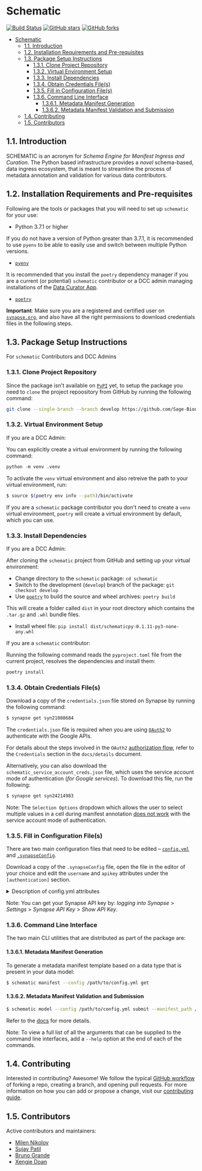 # Schematic
[![Build Status](https://img.shields.io/endpoint.svg?url=https%3A%2F%2Factions-badge.atrox.dev%2FSage-Bionetworks%2Fschematic%2Fbadge%3Fref%3Ddevelop&style=flat)](https://actions-badge.atrox.dev/Sage-Bionetworks/schematic/goto?ref=develop) [![GitHub stars](https://img.shields.io/github/stars/Sage-Bionetworks/schematic)](https://github.com/Sage-Bionetworks/schematic/stargazers) [![GitHub forks](https://img.shields.io/github/forks/Sage-Bionetworks/schematic)](https://github.com/Sage-Bionetworks/schematic/network)

- [Schematic](#schematic)
  - [1.1. Introduction](#11-introduction)
  - [1.2. Installation Requirements and Pre-requisites](#12-installation-requirements-and-pre-requisites)
  - [1.3. Package Setup Instructions](#13-package-setup-instructions)
    - [1.3.1. Clone Project Repository](#131-clone-project-repository)
    - [1.3.2. Virtual Environment Setup](#132-virtual-environment-setup)
    - [1.3.3. Install Dependencies](#133-install-dependencies)
    - [1.3.4. Obtain Credentials File(s)](#134-obtain-credentials-files)
    - [1.3.5. Fill in Configuration File(s)](#135-fill-in-configuration-files)
    - [1.3.6. Command Line Interface](#136-command-line-interface)
      - [1.3.6.1. Metadata Manifest Generation](#1361-metadata-manifest-generation)
      - [1.3.6.2. Metadata Manifest Validation and Submission](#1362-metadata-manifest-validation-and-submission)
  - [1.4. Contributing](#14-contributing)
  - [1.5. Contributors](#15-contributors)

## 1.1. Introduction

SCHEMATIC is an acronym for _Schema Engine for Manifest Ingress and Curation_. The Python based infrastructure provides a _novel_ schema-based, data ingress ecosystem, that is meant to streamline the process of metadata annotation and validation for various data contributors.

## 1.2. Installation Requirements and Pre-requisites

Following are the tools or packages that you will need to set up `schematic` for your use:

- Python 3.7.1 or higher

If you do not have a version of Python greater than 3.7.1, it is recommended to use `pyenv` to be able to easily use and switch between multiple Python versions.

- [`pyenv`](https://github.com/pyenv/pyenv)

It is recommended that you install the `poetry` dependency manager if you are a current (or potential) `schematic` contributor or a DCC admin managing installations of the [Data Curator App](https://github.com/Sage-Bionetworks/data_curator/).

- [`poetry`](https://github.com/python-poetry/poetry)


**Important**: Make sure you are a registered and certified user on [`synapse.org`](https://www.synapse.org/), and also have all the right permissions to download credentials files in the following steps.

## 1.3. Package Setup Instructions

For `schematic` Contributors and DCC Admins

### 1.3.1. Clone Project Repository

Since the package isn't available on [`PyPI`](https://pypi.org/) yet, to setup the package you need to `clone` the project repoository from GitHub by running the following command:

```bash
git clone --single-branch --branch develop https://github.com/Sage-Bionetworks/schematic.git
```

### 1.3.2. Virtual Environment Setup

If you are a DCC Admin:

You can explicitly create a virtual environment by running the following command:

```python
python -m venv .venv
```

To activate the `venv` virtual environment and also retreive the path to your virtual environment, run:

```bash
$ source $(poetry env info --path)/bin/activate
```

If you are a `schematic` package contributor you don't need to create a `venv` virtual environment, `poetry` will create a virtual environment by default, which you can use.

### 1.3.3. Install Dependencies

If you are a DCC Admin:

After cloning the `schematic` project from GitHub and setting up your virtual environment:
- Change directory to the `schematic` package:  `cd schematic`
- Switch to the development (`develop`) branch of the package: `git checkout develop`
- Use [`poetry`](https://python-poetry.org/docs/cli/#build) to build the source and wheel archives: `poetry build`

This will create a folder called `dist` in your root directory which contains the `.tar.gz` and `.whl` bundle files.
- Install wheel file: `pip install dist/schematicpy-0.1.11-py3-none-any.whl`

If you are a `schematic` contributor:

Running the following command reads the `pyproject.toml` file from the current project, resolves the dependencies and install them:

```bash
poetry install
```

### 1.3.4. Obtain Credentials File(s)

Download a copy of the `credentials.json` file stored on Synapse by running the following command:

```bash
$ synapse get syn21088684
```

The `credentials.json` file is required when you are using [`OAuth2`](https://developers.google.com/identity/protocols/oauth2) to authenticate with the Google APIs.

For details about the steps involved in the `OAuth2` [authorization flow](https://github.com/Sage-Bionetworks/schematic/blob/develop/schematic/utils/google_api_utils.py#L18), refer to the `Credentials` section in the `docs/details` document.

Alternatively, you can also download the `schematic_service_account_creds.json` file, which uses the service account mode of authentication (_for Google services_). To download this file, run the following:

```bash
$ synapse get syn24214983
```

Note: The `Selection Options` dropdown which allows the user to select multiple values in a cell during manifest annotation [does not work](https://developers.google.com/apps-script/api/concepts) with the service account mode of authentication.

### 1.3.5. Fill in Configuration File(s)

There are two main configuration files that need to be edited – [`config.yml`](https://github.com/Sage-Bionetworks/schematic/blob/develop/config.yml) and [`.synapseConfig`](https://github.com/Sage-Bionetworks/synapsePythonClient/blob/master/synapseclient/.synapseConfig).

Download a copy of the `.synapseConfig` file, open the file in the editor of your choice and edit the `username` and `apikey` attributes under the `[authentication]` section.

<details>
  <summary>Description of config.yml attributes</summary>
  
    definitions:
        synapse_config: "Path to .synapseConfig file"
        creds_path: "Path to credentials.json file"
        token_pickle: "Path to token.pickle file"
        service_acct_creds: "Path to service_account_creds.json file"

    synapse:
        master_fileview: "Fileview of project with datasets on Synapse"
        manifest_folder: "Path to folder where the manifest file should be downloaded to"
        manifest_filename: "Name of the manifest file in the Synapse project"
        api_creds: "syn23643259"

    manifest:
        title: "Name metadata manifest file"
        data_type: "Component or Data Type to be used for validation"

    model:
        input:
            location: "Path to data model JSON-LD file"
            file_type: "local"  # only this type is supported at the moment
            validation_schema: "Path to JSON Validation Schema JSON file"
            log_location: "Folder where auto-generated JSON Validation Schemas can be logged to"
        
</details>

Note: You can get your Synapse API key by: _logging into Synapse_ > _Settings_ > _Synapse API Key_ > _Show API Key_.

### 1.3.6. Command Line Interface

The two main CLI utilities that are distributed as part of the package are:

#### 1.3.6.1. Metadata Manifest Generation

To generate a metadata manifest template based on a data type that is present in your data model:

```bash
$ schematic manifest --config /path/to/config.yml get
```

#### 1.3.6.2. Metadata Manifest Validation and Submission

```bash
$ schematic model --config /path/to/config.yml submit --manifest_path /path/to/manifest.csv --dataset_id dataset_synapse_id
```

Refer to the [docs](https://github.com/Sage-Bionetworks/schematic/tree/develop/docs) for more details.

Note: To view a full list of all the arguments that can be supplied to the command line interfaces, add a `--help` option at the end of each of the commands.

## 1.4. Contributing

Interested in contributing? Awesome! We follow the typical [GitHub workflow](https://guides.github.com/introduction/flow/) of forking a repo, creating a branch, and opening pull requests. For more information on how you can add or propose a change, visit our [contributing guide](https://github.com/Sage-Bionetworks/schematic/blob/develop/CONTRIBUTION.md).

## 1.5. Contributors

Active contributors and maintainers:

- [Milen Nikolov](https://github.com/milen-sage)
- [Sujay Patil](https://github.com/sujaypatil96)
- [Bruno Grande](https://github.com/BrunoGrandePhD)
- [Xengie Doan](https://github.com/xdoan)
